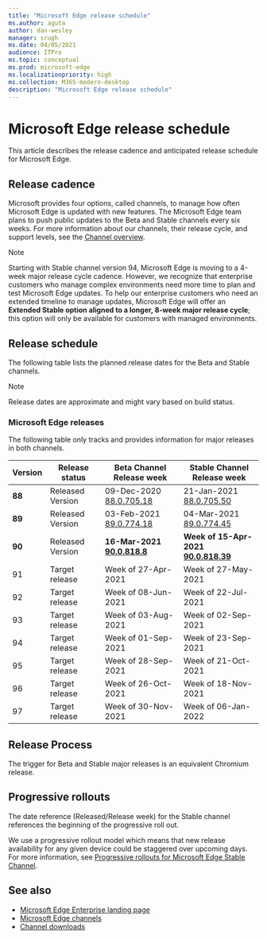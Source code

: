 ```yaml
---
title: "Microsoft Edge release schedule"
ms.author: aguta
author: dan-wesley
manager: srugh
ms.date: 04/05/2021
audience: ITPro
ms.topic: conceptual
ms.prod: microsoft-edge
ms.localizationpriority: high
ms.collection: M365-modern-desktop
description: "Microsoft Edge release schedule"
---
```


# Microsoft Edge release schedule

This article describes the release cadence and anticipated release schedule for Microsoft Edge.

## Release cadence

Microsoft provides four options, called channels, to manage how often Microsoft Edge is updated with new features. The Microsoft Edge team plans to push public updates to the Beta and Stable channels every six weeks. For more information about our channels, their release cycle, and support levels, see the [Channel overview](./microsoft-edge-channels.md#channel-overview).

> [!NOTE]
> Starting with Stable channel version 94, Microsoft Edge is moving to a 4-week major release cycle cadence. However, we recognize that enterprise customers who manage complex environments need more time to plan and test Microsoft Edge updates. To help our enterprise customers who need an extended timeline to manage updates, Microsoft Edge will offer an **Extended Stable option aligned to a longer, 8-week major release cycle**; this option will only be available for customers with managed environments.

## Release schedule

The following table lists the planned release dates for the Beta and Stable channels.

> [!NOTE]
> Release dates are approximate and might vary based on build status.

### Microsoft Edge releases

The following table only tracks and provides information for major releases in both channels.

| Version | Release status | Beta Channel<br>Release week | Stable Channel<br>Release week |
|---------|-----|------|--------|
| **88** | Released<br>Version | 09-Dec-2020<br>[88.0.705.18](./microsoft-edge-relnote-beta-channel.md#version-88070518-december-9) | 21-Jan-2021<br>[88.0.705.50](./microsoft-edge-relnote-stable-channel.md#version-88070550-january-21)|
| **89** | Released<br>Version | 03-Feb-2021<br>[89.0.774.18](./microsoft-edge-relnote-beta-channel.md#version-89077418-february-3) | 04-Mar-2021<br>[89.0.774.45](./microsoft-edge-relnote-stable-channel.md#version-89077445-march-4) |
| **90** | Released<br>Version | **16-Mar-2021**<br>**[90.0.818.8](./microsoft-edge-relnote-beta-channel.md#version-9008188-march-16)** | **Week of 15-Apr-2021**<BR>**[90.0.818.39](https://docs.microsoft.com/deployedge/microsoft-edge-relnote-stable-channel#version-90081839-april-15)** |
| 91 | Target release | Week of 27-Apr-2021 | Week of 27-May-2021 |
| 92 | Target release | Week of 08-Jun-2021 | Week of 22-Jul-2021 |
| 93 | Target release | Week of 03-Aug-2021 | Week of 02-Sep-2021 |
| 94 | Target release | Week of 01-Sep-2021 | Week of 23-Sep-2021 |
| 95 | Target release | Week of 28-Sep-2021 | Week of 21-Oct-2021 |
| 96 | Target release | Week of 26-Oct-2021 | Week of 18-Nov-2021 |
| 97 | Target release | Week of 30-Nov-2021 | Week of 06-Jan-2022 |

## Release Process

The trigger for Beta and Stable major releases is an equivalent Chromium release.

## Progressive rollouts

The date reference (Released/Release week) for the Stable channel references the beginning of the progressive roll out.

We use a progressive rollout model which means that new release availability for any given device could be staggered over upcoming days. For more information, see [Progressive rollouts for Microsoft Edge Stable Channel](microsoft-edge-update-progressive-rollout.md).

## See also

- [Microsoft Edge Enterprise landing page](https://aka.ms/EdgeEnterprise)
- [Microsoft Edge channels](microsoft-edge-channels.md)
- [Channel downloads](https://www.microsoft.com/edge/business/download)